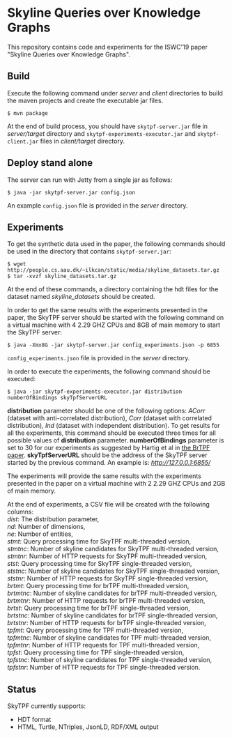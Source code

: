 # Skyline Queries over Knowledge Graphs
This repository contains code and experiments for the ISWC'19 paper "Skyline Queries over Knowledge Graphs". 

## Build
Execute the following command under *server* and *client* directories to build the maven projects and create the executable jar files.
```
$ mvn package
```
At the end of build process, you should have `skytpf-server.jar` file in *server/target* directory and `skytpf-experiments-executor.jar` and `skytpf-client.jar` files in *client/target* directory.

## Deploy stand alone
The server can run with Jetty from a single jar as follows:
```
$ java -jar skytpf-server.jar config.json
```
An example `config.json` file is provided in the *server* directory.

## Experiments
To get the synthetic data used in the paper, the following commands should be used in the directory that contains `skytpf-server.jar`:
```
$ wget http://people.cs.aau.dk/~ilkcan/static/media/skyline_datasets.tar.gz
$ tar -xvzf skyline_datasets.tar.gz 
```
At the end of these commands, a directory containing the hdt files for the dataset named *skyline_datasets* should be created.

In order to get the same results with the experiments presented in the paper, the SkyTPF server should be started with the following command on a virtual machine with 4 2.29 GHZ CPUs and 8GB of main memory to start the SkyTPF server:
```
$ java -Xmx8G -jar skytpf-server.jar config_experiments.json -p 6855
```
`config_experiments.json` file is provided in the *server* directory.

In order to execute the experiments, the following command should be executed:
```
$ java -jar skytpf-experiments-executor.jar distribution numberOfBindings skyTpfServerURL
``` 
**distribution** parameter should be one of the following options: *ACorr* (dataset with anti-correlated distribution), *Corr* (dataset with correlated distribution), *Ind* (dataset with independent distribution). To get results for all the experiments, this command should be executed three times for all possible values of **distribution** parameter.
**numberOfBindings** parameter is set to 30 for our experiments as suggested by Hartig et al in [the BrTPF paper](https://link.springer.com/chapter/10.1007%2F978-3-319-48472-3_48).
**skyTpfServerURL** should be the address of the SkyTPF server started by the previous command. An example is: *http://127.0.0.1:6855/*

The experiments will provide the same results with the experiments presented in the paper on a virtual machine with 2 2.29 GHZ CPUs and 2GB of main memory.

At the end of experiments, a CSV file will be created with the following columns:\
*dist*: The distribution parameter,\
*nd*: Number of dimensions,\
*ne*: Number of entities,\
*stmt*: Query processing time for SkyTPF multi-threaded version,\
*stmtnc*: Number of skyline candidates for SkyTPF multi-threaded version, \
*stmtnr*: Number of HTTP requests for SkyTPF multi-threaded version,\
*stst*: Query processing time for SkyTPF single-threaded version,\
*ststnc*: Number of skyline candidates for SkyTPF single-threaded version,\
*ststnr*: Number of HTTP requests for SkyTPF single-threaded version,\
*brtmt*: Query processing time for brTPF multi-threaded version,\
*brtmtnc*: Number of skyline candidates for brTPF multi-threaded version,\
*brtmtnr*: Number of HTTP requests for brTPF multi-threaded version,\
*brtst*: Query processing time for brTPF single-threaded version,\
*brtstnc*: Number of skyline candidates for brTPF single-threaded version,\
*brtstnr*: Number of HTTP requests for brTPF single-threaded version,\
*tpfmt*: Query processing time for TPF multi-threaded version,\
*tpfmtnc*: Number of skyline candidates for TPF multi-threaded version,\
*tpfmtnr*: Number of HTTP requests for TPF multi-threaded version,\
*tpfst*: Query processing time for TPF single-threaded version,\
*tpfstnc*: Number of skyline candidates for TPF single-threaded version,\
*tpfstnr*: Number of HTTP requests for TPF single-threaded version.

## Status
SkyTPF currently supports:
- HDT format
- HTML, Turtle, NTriples, JsonLD, RDF/XML output
